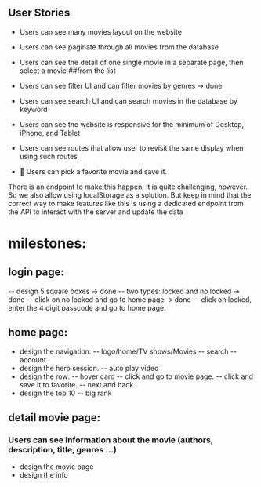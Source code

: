 ## User Stories

- Users can see many movies layout on the website

- Users can see paginate through all movies from the database

- Users can see the detail of one single movie in a separate page, then select a movie ##from the list

- Users can see filter UI and can filter movies by genres -> done

- Users can see search UI and can search movies in the database by keyword

- Users can see the website is responsive for the minimum of Desktop, iPhone, and Tablet

- Users can see routes that allow user to revisit the same display when using such routes

- 🚀 Users can pick a favorite movie and save it.

There is an endpoint to make this happen; it is quite challenging, however. So we also allow using localStorage as a solution. But keep in mind that the correct way to make features like this is using a dedicated endpoint from the API to interact with the server and update the data

# milestones:

## login page:

-- design 5 square boxes -> done
-- two types: locked and no locked -> done
-- click on no locked and go to home page -> done
-- click on locked, enter the 4 digit passcode and go to home page.

## home page:

- design the navigation:
  -- logo/home/TV shows/Movies
  -- search
  -- account
- design the hero session.
  -- auto play video
- design the row:
  -- hover card
  -- click and go to movie page.
  -- click and save it to favorite.
  -- next and back
- design the top 10
  -- big rank

## detail movie page:

### Users can see information about the movie (authors, description, title, genres …)

- design the movie page
- design the info
